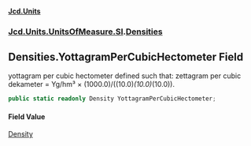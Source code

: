 #### [Jcd.Units](index.md 'index')

### [Jcd.Units.UnitsOfMeasure.SI](Jcd.Units.UnitsOfMeasure.SI.md 'Jcd.Units.UnitsOfMeasure.SI').[Densities](Densities.md 'Jcd.Units.UnitsOfMeasure.SI.Densities')

## Densities.YottagramPerCubicHectometer Field

yottagram per cubic hectometer defined such that: zettagram per cubic dekameter = Yg/hm³ ×
(1000.0)/((10.0)*(10.0)*(10.0)).

```csharp
public static readonly Density YottagramPerCubicHectometer;
```

#### Field Value

[Density](Density.md 'Jcd.Units.UnitTypes.Density')
